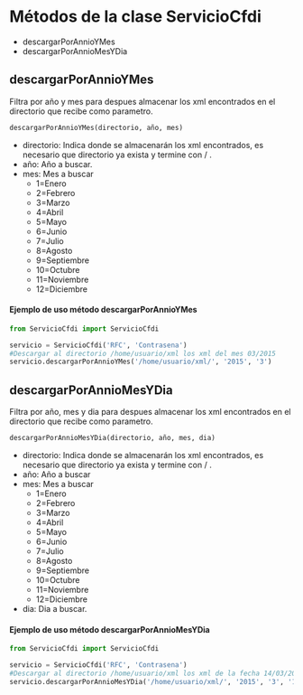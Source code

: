 # Métodos de la clase ServicioCfdi
* descargarPorAnnioYMes
* descargarPorAnnioMesYDia

## descargarPorAnnioYMes
Filtra por año y mes para despues almacenar los xml encontrados en el directorio 
que recibe como parametro.

```python
descargarPorAnnioYMes(directorio, año, mes)
```

* directorio: Indica donde se almacenarán los xml encontrados, es necesario que 
directorio ya exista y termine con / .
* año: Año a buscar.
* mes: Mes a buscar
    * 1=Enero
    * 2=Febrero
    * 3=Marzo
    * 4=Abril
    * 5=Mayo
    * 6=Junio
    * 7=Julio
    * 8=Agosto
    * 9=Septiembre
    * 10=Octubre
    * 11=Noviembre
    * 12=Diciembre

#### Ejemplo de uso método descargarPorAnnioYMes

```python
from ServicioCfdi import ServicioCfdi

servicio = ServicioCfdi('RFC', 'Contrasena')
#Descargar al directorio /home/usuario/xml los xml del mes 03/2015
servicio.descargarPorAnnioYMes('/home/usuario/xml/', '2015', '3')
```
## descargarPorAnnioMesYDia
Filtra por año, mes y dia para despues almacenar los xml encontrados en el directorio 
que recibe como parametro.

```python
descargarPorAnnioMesYDia(directorio, año, mes, dia)
```

* directorio: Indica donde se almacenarán los xml encontrados, es necesario que 
directorio ya exista y termine con / .
* año: Año a buscar
* mes: Mes a buscar
    * 1=Enero
    * 2=Febrero
    * 3=Marzo
    * 4=Abril
    * 5=Mayo
    * 6=Junio
    * 7=Julio
    * 8=Agosto
    * 9=Septiembre
    * 10=Octubre
    * 11=Noviembre
    * 12=Diciembre
* dia: Dia a buscar.

#### Ejemplo de uso método descargarPorAnnioMesYDia

```python
from ServicioCfdi import ServicioCfdi

servicio = ServicioCfdi('RFC', 'Contrasena')
#Descargar al directorio /home/usuario/xml los xml de la fecha 14/03/2015
servicio.descargarPorAnnioMesYDia('/home/usuario/xml/', '2015', '3', '14')
```
